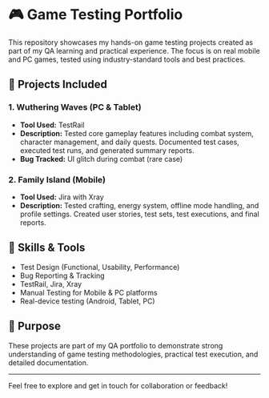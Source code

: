 # 🎮 Game Testing Portfolio

This repository showcases my hands-on game testing projects created as part of my QA learning and practical experience. The focus is on real mobile and PC games, tested using industry-standard tools and best practices.

## 📁 Projects Included

### 1. Wuthering Waves (PC & Tablet)
- **Tool Used:** TestRail
- **Description:** Tested core gameplay features including combat system, character management, and daily quests. Documented test cases, executed test runs, and generated summary reports.
- **Bug Tracked:** UI glitch during combat (rare case)

### 2. Family Island (Mobile)
- **Tool Used:** Jira with Xray
- **Description:** Tested crafting, energy system, offline mode handling, and profile settings. Created user stories, test sets, test executions, and final reports.

## 🔧 Skills & Tools
- Test Design (Functional, Usability, Performance)
- Bug Reporting & Tracking
- TestRail, Jira, Xray
- Manual Testing for Mobile & PC platforms
- Real-device testing (Android, Tablet, PC)

## 📌 Purpose
These projects are part of my QA portfolio to demonstrate strong understanding of game testing methodologies, practical test execution, and detailed documentation.

---

Feel free to explore and get in touch for collaboration or feedback!
